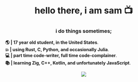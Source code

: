 <h1><p align="center">
hello there, i am sam 📺 
</p></h1>
<h3 align="center">
i do things sometimes;
</h3><p align="left">
<b>🌎  |  17 year old student, in the United States</b>.<br>
  <b>💥  |  using Rust, C, Python, and occasionally Julia</b>.<br>
<b>💻  |  part time code-writer, full time code-complainer</b>.<br>
<b>📚  |  learning Zig, C++, Kotlin, and unfortunately JavaScript</b>.<br></p>
<div align="center"><img src="https://user-images.githubusercontent.com/74038190/212284158-e840e285-664b-44d7-b79b-e264b5e54825.gif"></div>
